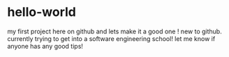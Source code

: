 # hello-world
my first project here on github and lets make it a good one !
new to github. currently trying to get into a software engineering school! let me know if 
anyone has any good tips!
